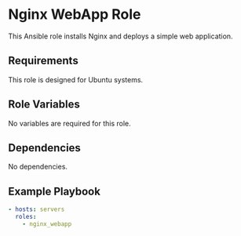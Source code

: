 # Nginx WebApp Role

This Ansible role installs Nginx and deploys a simple web application.

## Requirements

This role is designed for Ubuntu systems.

## Role Variables

No variables are required for this role.

## Dependencies

No dependencies.

## Example Playbook

```yaml
- hosts: servers
  roles:
    - nginx_webapp
